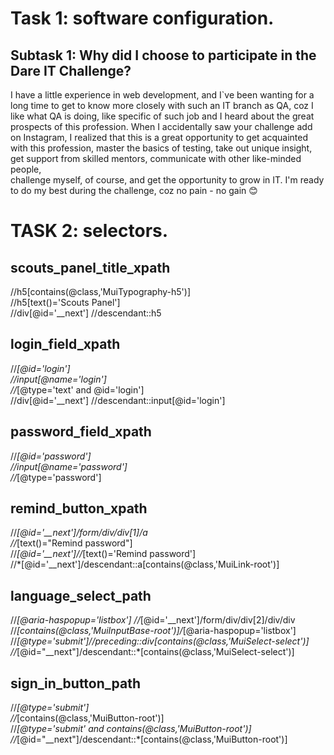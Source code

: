 # Task 1: software configuration.
## Subtask 1: Why did I choose to participate in the Dare IT Challenge?

I have a little experience in web development, 
and I`ve been wanting for a long time to get to know more closely with such an IT branch as QA, 
coz I like what QA is doing, like specific of such job and I heard about the great prospects of this profession. 
When I accidentally saw your challenge add on Instagram, 
I realized that this is a great opportunity to get acquainted with this profession, 
master the basics of testing, take out unique insight, get support from skilled mentors, 
communicate with other like-minded people,  
challenge myself, of course, and get the opportunity to grow in IT. 
I'm ready to do my best during the challenge, coz no pain - no gain 	:blush:

# TASK 2: selectors. 

## scouts_panel_title_xpath
//h5[contains(@class,'MuiTypography-h5')] <br/>
//h5[text()='Scouts Panel'] <br/>
//div[@id='__next'] //descendant::h5 

## login_field_xpath
//*[@id='login'] <br/>
//input[@name='login'] <br/>
//*[@type='text' and @id='login'] <br/>
//div[@id='__next'] //descendant::input[@id='login']

## password_field_xpath
//*[@id='password'] <br/>
//input[@name='password'] <br/>
//*[@type='password']

## remind_button_xpath
//*[@id='__next']/form/div/div[1]/a <br/>
//*[text()="Remind password"] <br/>
//*[@id='__next']//*[text()='Remind password'] <br/>
//*[@id='__next']/descendant::a[contains(@class,'MuiLink-root')]

## language_select_path
//*[@aria-haspopup='listbox']
//*[@id='__next']/form/div/div[2]/div/div <br/>
//*[contains(@class,'MuiInputBase-root')]/*[@aria-haspopup='listbox'] <br/>
//*[@type='submit']//preceding::div[contains(@class,'MuiSelect-select')] <br/>
//*[@id="__next"]/descendant::*[contains(@class,'MuiSelect-select')]

## sign_in_button_path
//*[@type='submit'] <br/>
//*[contains(@class,'MuiButton-root')] <br/>
//*[@type='submit' and contains(@class,'MuiButton-root')] <br/>
//*[@id="__next"]/descendant::*[contains(@class,'MuiButton-root')]

